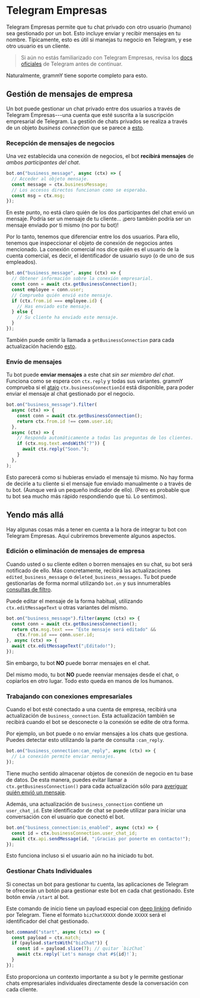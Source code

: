 # Telegram Empresas

Telegram Empresas permite que tu chat privado con otro usuario (humano) sea gestionado por un bot.
Esto incluye enviar y recibir mensajes en tu nombre.
Típicamente, esto es útil si manejas tu negocio en Telegram, y ese otro usuario es un cliente.

> Si aún no estás familiarizado con Telegram Empresas, revisa los [docs oficiales](https://core.telegram.org/bots#manage-your-business) de Telegram antes de continuar.

Naturalmente, grammY tiene soporte completo para esto.

## Gestión de mensajes de empresa

Un bot puede gestionar un chat privado entre dos usuarios a través de Telegram Empresas---una cuenta que esté suscrita a la suscripción empresarial de Telegram.
La gestión de chats privados se realiza a través de un objeto _business connection_ que se parece a [esto](/ref/types/businessconnection).

### Recepción de mensajes de negocios

Una vez establecida una conexión de negocios, el bot **recibirá mensajes** de _ambos participantes del chat_.

```ts
bot.on("business_message", async (ctx) => {
  // Acceder al objeto mensaje.
  const message = ctx.businessMessage;
  // Los accesos directos funcionan como se esperaba.
  const msg = ctx.msg;
});
```

En este punto, no está claro quién de los dos participantes del chat envió un mensaje.
Podría ser un mensaje de tu cliente... ¡pero también podría ser un mensaje enviado por ti mismo (no por tu bot)!

Por lo tanto, tenemos que diferenciar entre los dos usuarios.
Para ello, tenemos que inspeccionar el objeto de conexión de negocios antes mencionado.
La conexión comercial nos dice quién es el usuario de la cuenta comercial, es decir, el identificador de usuario suyo (o de uno de sus empleados).

```ts
bot.on("business_message", async (ctx) => {
  // Obtener información sobre la conexión empresarial.
  const conn = await ctx.getBusinessConnection();
  const employee = conn.user;
  // Comprueba quién envió este mensaje.
  if (ctx.from.id === employee.id) {
    // Has enviado este mensaje.
  } else {
    // Su cliente ha enviado este mensaje.
  }
});
```

También puede omitir la llamada a `getBusinessConnection` para cada actualización haciendo [esto](#trabajando-con-conexiones-empresariales).

### Envío de mensajes

Tu bot puede **enviar mensajes** a este chat _sin ser miembro del chat_.
Funciona como se espera con `ctx.reply` y todas sus variantes.
grammY comprueba si el [atajo](../guide/context#atajos) `ctx.businessConnectionId` está disponible, para poder enviar el mensaje al chat gestionado por el negocio.

```ts
bot.on("business_message").filter(
  async (ctx) => {
    const conn = await ctx.getBusinessConnection();
    return ctx.from.id !== conn.user.id;
  },
  async (ctx) => {
    // Responda automáticamente a todas las preguntas de los clientes.
    if (ctx.msg.text.endsWith("?")) {
      await ctx.reply("Soon.");
    }
  },
);
```

Esto parecerá como si hubieras enviado el mensaje tú mismo.
No hay forma de decirle a tu cliente si el mensaje fue enviado manualmente o a través de tu bot.
(Aunque verá un pequeño indicador de ello).
(Pero es probable que tu bot sea mucho más rápido respondiendo que tú.
Lo sentimos).

## Yendo más allá

Hay algunas cosas más a tener en cuenta a la hora de integrar tu bot con Telegram Empresas.
Aquí cubriremos brevemente algunos aspectos.

### Edición o eliminación de mensajes de empresa

Cuando usted o su cliente editen o borren mensajes en su chat, su bot será notificado de ello.
Más concretamente, recibirá las actualizaciones `edited_business_message` o `deleted_business_messages`.
Tu bot puede gestionarlas de forma normal utilizando `bot.on` y sus innumerables [consultas de filtro](../guide/filter-queries).

Puede editar el mensaje de la forma habitual, utilizando `ctx.editMessageText` u otras variantes del mismo.

```ts
bot.on("business_message").filter(async (ctx) => {
  const conn = await ctx.getBusinessConnection();
  return ctx.msg.text === "Este mensaje será editado" &&
    ctx.from.id === conn.user.id;
}, async (ctx) => {
  await ctx.editMessageText("¡Editado!");
});
```

Sin embargo, tu bot **NO** puede borrar mensajes en el chat.

Del mismo modo, tu bot **NO** puede reenviar mensajes desde el chat, o copiarlos en otro lugar.
Todo esto queda en manos de los humanos.

### Trabajando con conexiones empresariales

Cuando el bot esté conectado a una cuenta de empresa, recibirá una actualización de `business_connection`.
Esta actualización también se recibirá cuando el bot se desconecte o la conexión se edite de otra forma.

Por ejemplo, un bot puede o no enviar mensajes a los chats que gestiona.
Puedes detectar esto utilizando la parte de consulta `:can_reply`.

```ts
bot.on("business_connection:can_reply", async (ctx) => {
  // La conexión permite enviar mensajes.
});
```

Tiene mucho sentido almacenar objetos de conexión de negocio en tu base de datos.
De esta manera, puedes evitar llamar a `ctx.getBusinessConnection()` para cada actualización sólo para [averiguar quién envió un mensaje](#recepcion-de-mensajes-de-negocios).

Además, una actualización de `business_connection` contiene un `user_chat_id`.
Este identificador de chat se puede utilizar para iniciar una conversación con el usuario que conectó el bot.

```ts
bot.on("business_connection:is_enabled", async (ctx) => {
  const id = ctx.businessConnection.user_chat_id;
  await ctx.api.sendMessage(id, "¡Gracias por ponerte en contacto!");
});
```

Esto funciona incluso si el usuario aún no ha iniciado tu bot.

### Gestionar Chats Individuales

Si conectas un bot para gestionar tu cuenta, las aplicaciones de Telegram te ofrecerán un botón para gestionar este bot en cada chat gestionado.
Este botón envía `/start` al bot.

Este comando de inicio tiene un payload especial con [deep linking](../guide/commands#soporte-de-deep-linking) definido por Telegram.
Tiene el formato `bizChatXXXXX` donde `XXXXX` será el identificador del chat gestionado.

```ts
bot.command("start", async (ctx) => {
  const payload = ctx.match;
  if (payload.startsWith("bizChat")) {
    const id = payload.slice(7); // quitar `bizChat`
    await ctx.reply(`Let's manage chat #${id}!`);
  }
});
```

Esto proporciona un contexto importante a su bot y le permite gestionar chats empresariales individuales directamente desde la conversación con cada cliente.
